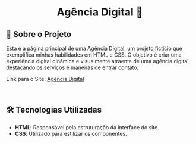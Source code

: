 <h1 align="center">
    <p>Agência Digital 🚀</p>
</h1>

## 📘 Sobre o Projeto

Esta é a página principal de uma Agência Digital, um projeto fictício que exemplifica minhas habilidades em HTML e CSS. O objetivo é criar uma experiência digital dinâmica e visualmente atraente de uma agência digital, destacando os serviços e maneiras de entrar contato. 



Link para o Site: [Agência Digital](https://lerraji-sousa.github.io/Site-HTML-CSS/)

<br>


## 🛠️ Tecnologias Utilizadas

- **HTML**: Responsável pela estruturação da interface do site.
- **CSS**: Utilizado para estilizar os componentes.
